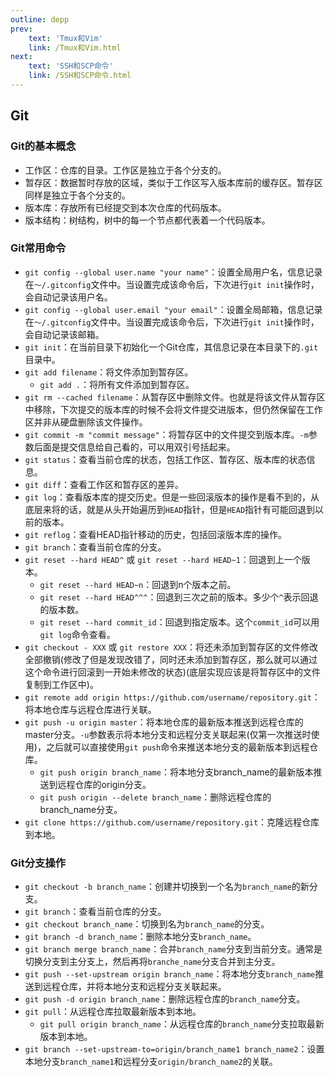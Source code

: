 ```yaml
---
outline: depp
prev: 
    text: 'Tmux和Vim'
    link: /Tmux和Vim.html
next:
    text: 'SSH和SCP命令'
    link: /SSH和SCP命令.html
---
```


## Git

### Git的基本概念

- 工作区：仓库的目录。工作区是独立于各个分支的。
- 暂存区：数据暂时存放的区域，类似于工作区写入版本库前的缓存区。暂存区同样是独立于各个分支的。
- 版本库：存放所有已经提交到本次仓库的代码版本。
- 版本结构：树结构，树中的每一个节点都代表着一个代码版本。

### Git常用命令

- `git config --global user.name "your name"`：设置全局用户名，信息记录在`～/.gitconfig`文件中。当设置完成该命令后，下次进行`git init`操作时，会自动记录该用户名。
- `git config --global user.email "your email"`：设置全局邮箱，信息记录在`～/.gitconfig`文件中。当设置完成该命令后，下次进行`git init`操作时，会自动记录该邮箱。
- `git init`：在当前目录下初始化一个Git仓库，其信息记录在本目录下的`.git`目录中。
- `git add filename`：将文件添加到暂存区。
    - `git add .`：将所有文件添加到暂存区。
- `git rm --cached filename`：从暂存区中删除文件。也就是将该文件从暂存区中移除，下次提交的版本库的时候不会将文件提交进版本，但仍然保留在工作区并非从硬盘删除该文件操作。
- `git commit -m "commit message"`：将暂存区中的文件提交到版本库。`-m`参数后面是提交信息给自己看的，可以用双引号括起来。
- `git status`：查看当前仓库的状态，包括工作区、暂存区、版本库的状态信息。
- `git diff`：查看工作区和暂存区的差异。
- `git log`：查看版本库的提交历史。但是一些回滚版本的操作是看不到的，从底层来将的话，就是从头开始遍历到`HEAD`指针，但是`HEAD`指针有可能回退到以前的版本。
- `git reflog`：查看HEAD指针移动的历史，包括回滚版本库的操作。
- `git branch`：查看当前仓库的分支。
- `git reset --hard HEAD^` 或 `git reset --hard HEAD~1`：回退到上一个版本。
    - `git reset --hard HEAD~n`：回退到n个版本之前。
    - `git reset --hard HEAD^^^`：回退到三次之前的版本。多少个`^`表示回退的版本数。
    - `git reset --hard commit_id`：回退到指定版本。这个`commit_id`可以用`git log`命令查看。
- `git checkout - XXX` 或 `git restore XXX`：将还未添加到暂存区的文件修改全部撤销(修改了但是发现改错了，同时还未添加到暂存区，那么就可以通过这个命令进行回滚到一开始未修改的状态)(底层实现应该是将暂存区中的文件复制到工作区中)。
- `git remote add origin https://github.com/username/repository.git`：将本地仓库与远程仓库进行关联。
- `git push -u origin master`：将本地仓库的最新版本推送到远程仓库的master分支。`-u`参数表示将本地分支和远程分支关联起来(仅第一次推送时使用)，之后就可以直接使用`git push`命令来推送本地分支的最新版本到远程仓库。
    - `git push origin branch_name`：将本地分支branch_name的最新版本推送到远程仓库的origin分支。
    - `git push origin --delete branch_name`：删除远程仓库的branch_name分支。
- `git clone https://github.com/username/repository.git`：克隆远程仓库到本地。

### Git分支操作

- `git checkout -b branch_name`：创建并切换到一个名为`branch_name`的新分支。
- `git branch`：查看当前仓库的分支。
- `git checkout branch_name`：切换到名为`branch_name`的分支。
- `git branch -d branch_name`：删除本地分支`branch_name`。
- `git branch merge branch_name`：合并`branch_name`分支到当前分支。通常是切换分支到主分支上，然后再将`branche_name`分支合并到主分支。
- `git push --set-upstream origin branch_name`：将本地分支`branch_name`推送到远程仓库，并将本地分支和远程分支关联起来。
- `git push -d origin branch_name`：删除远程仓库的`branch_name`分支。
- `git pull`：从远程仓库拉取最新版本到本地。
    - `git pull origin branch_name`：从远程仓库的`branch_name`分支拉取最新版本到本地。
- `git branch --set-upstream-to=origin/branch_name1 branch_name2`：设置本地分支`branch_name1`和远程分支`origin/branch_name2`的关联。

